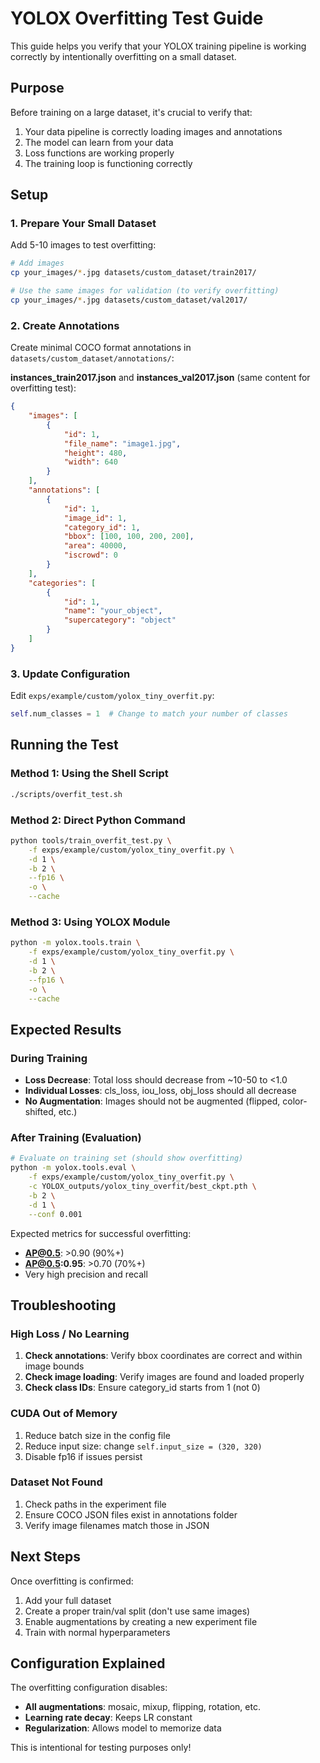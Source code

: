 # YOLOX Overfitting Test Guide

This guide helps you verify that your YOLOX training pipeline is working correctly by intentionally overfitting on a small dataset.

## Purpose

Before training on a large dataset, it's crucial to verify that:
1. Your data pipeline is correctly loading images and annotations
2. The model can learn from your data
3. Loss functions are working properly
4. The training loop is functioning correctly

## Setup

### 1. Prepare Your Small Dataset

Add 5-10 images to test overfitting:
```bash
# Add images
cp your_images/*.jpg datasets/custom_dataset/train2017/

# Use the same images for validation (to verify overfitting)
cp your_images/*.jpg datasets/custom_dataset/val2017/
```

### 2. Create Annotations

Create minimal COCO format annotations in `datasets/custom_dataset/annotations/`:

**instances_train2017.json** and **instances_val2017.json** (same content for overfitting test):
```json
{
    "images": [
        {
            "id": 1,
            "file_name": "image1.jpg",
            "height": 480,
            "width": 640
        }
    ],
    "annotations": [
        {
            "id": 1,
            "image_id": 1,
            "category_id": 1,
            "bbox": [100, 100, 200, 200],
            "area": 40000,
            "iscrowd": 0
        }
    ],
    "categories": [
        {
            "id": 1,
            "name": "your_object",
            "supercategory": "object"
        }
    ]
}
```

### 3. Update Configuration

Edit `exps/example/custom/yolox_tiny_overfit.py`:
```python
self.num_classes = 1  # Change to match your number of classes
```

## Running the Test

### Method 1: Using the Shell Script
```bash
./scripts/overfit_test.sh
```

### Method 2: Direct Python Command
```bash
python tools/train_overfit_test.py \
    -f exps/example/custom/yolox_tiny_overfit.py \
    -d 1 \
    -b 2 \
    --fp16 \
    -o \
    --cache
```

### Method 3: Using YOLOX Module
```bash
python -m yolox.tools.train \
    -f exps/example/custom/yolox_tiny_overfit.py \
    -d 1 \
    -b 2 \
    --fp16 \
    -o \
    --cache
```

## Expected Results

### During Training
- **Loss Decrease**: Total loss should decrease from ~10-50 to <1.0
- **Individual Losses**: cls_loss, iou_loss, obj_loss should all decrease
- **No Augmentation**: Images should not be augmented (flipped, color-shifted, etc.)

### After Training (Evaluation)
```bash
# Evaluate on training set (should show overfitting)
python -m yolox.tools.eval \
    -f exps/example/custom/yolox_tiny_overfit.py \
    -c YOLOX_outputs/yolox_tiny_overfit/best_ckpt.pth \
    -b 2 \
    -d 1 \
    --conf 0.001
```

Expected metrics for successful overfitting:
- **AP@0.5**: >0.90 (90%+)
- **AP@0.5:0.95**: >0.70 (70%+)
- Very high precision and recall

## Troubleshooting

### High Loss / No Learning
1. **Check annotations**: Verify bbox coordinates are correct and within image bounds
2. **Check image loading**: Verify images are found and loaded properly
3. **Check class IDs**: Ensure category_id starts from 1 (not 0)

### CUDA Out of Memory
1. Reduce batch size in the config file
2. Reduce input size: change `self.input_size = (320, 320)`
3. Disable fp16 if issues persist

### Dataset Not Found
1. Check paths in the experiment file
2. Ensure COCO JSON files exist in annotations folder
3. Verify image filenames match those in JSON

## Next Steps

Once overfitting is confirmed:
1. Add your full dataset
2. Create a proper train/val split (don't use same images)
3. Enable augmentations by creating a new experiment file
4. Train with normal hyperparameters

## Configuration Explained

The overfitting configuration disables:
- **All augmentations**: mosaic, mixup, flipping, rotation, etc.
- **Learning rate decay**: Keeps LR constant
- **Regularization**: Allows model to memorize data

This is intentional for testing purposes only!